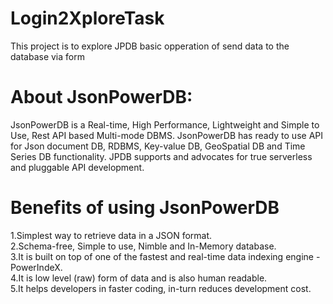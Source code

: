# Login2XploreTask
This project is to explore JPDB basic opperation of send data to the database via form
# About JsonPowerDB:
JsonPowerDB is a Real-time, High Performance, Lightweight and Simple to Use, Rest API based Multi-mode DBMS. JsonPowerDB has ready to use API for Json document DB, RDBMS, Key-value DB, GeoSpatial DB and Time Series DB functionality. JPDB supports and advocates for true serverless and pluggable API development.
# Benefits of using JsonPowerDB
1.Simplest way to retrieve data in a JSON format.<br>
2.Schema-free, Simple to use, Nimble and In-Memory database.<br>
3.It is built on top of one of the fastest and real-time data indexing engine - PowerIndeX.<br>
4.It is low level (raw) form of data and is also human readable.<br>
5.It helps developers in faster coding, in-turn reduces development cost.<br>
